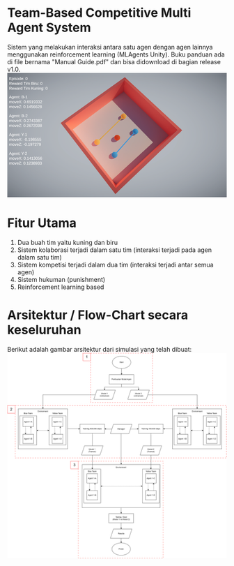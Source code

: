 # Team-Based Competitive Multi Agent System
Sistem yang melakukan interaksi antara satu agen dengan agen lainnya menggunakan reinforcement learning (MLAgents Unity). Buku panduan ada di file bernama "Manual Guide.pdf" dan bisa didownload di bagian release v1.0.
![Screenshot](Thumbnail.png)

# Fitur Utama
1. Dua buah tim yaitu kuning dan biru
2. Sistem kolaborasi terjadi dalam satu tim (interaksi terjadi pada agen dalam satu tim)
3. Sistem kompetisi terjadi dalam dua tim (interaksi terjadi antar semua agen)
4. Sistem hukuman (punishment)
5. Reinforcement learning based

# Arsitektur / Flow-Chart secara keseluruhan
Berikut adalah gambar arsitektur dari simulasi yang telah dibuat:
![Screenshot](Architecture.png)
